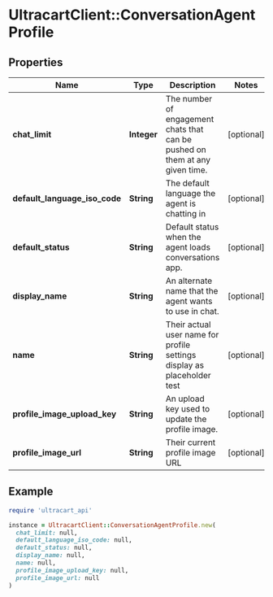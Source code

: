 # UltracartClient::ConversationAgentProfile

## Properties

| Name | Type | Description | Notes |
| ---- | ---- | ----------- | ----- |
| **chat_limit** | **Integer** | The number of engagement chats that can be pushed on them at any given time. | [optional] |
| **default_language_iso_code** | **String** | The default language the agent is chatting in | [optional] |
| **default_status** | **String** | Default status when the agent loads conversations app. | [optional] |
| **display_name** | **String** | An alternate name that the agent wants to use in chat. | [optional] |
| **name** | **String** | Their actual user name for profile settings display as placeholder test | [optional] |
| **profile_image_upload_key** | **String** | An upload key used to update the profile image. | [optional] |
| **profile_image_url** | **String** | Their current profile image URL | [optional] |

## Example

```ruby
require 'ultracart_api'

instance = UltracartClient::ConversationAgentProfile.new(
  chat_limit: null,
  default_language_iso_code: null,
  default_status: null,
  display_name: null,
  name: null,
  profile_image_upload_key: null,
  profile_image_url: null
)
```

